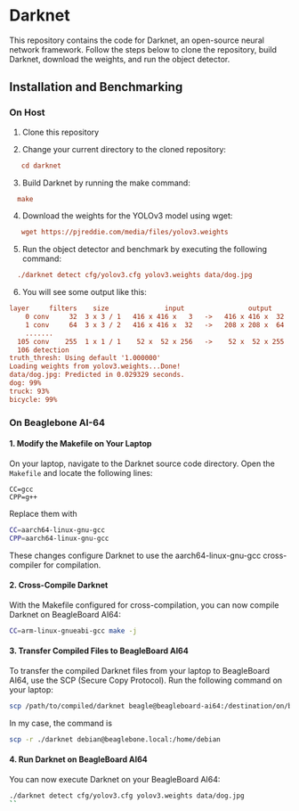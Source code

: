 # Darknet 

This repository contains the code for Darknet, an open-source neural network framework. Follow the steps below to clone the repository, build Darknet, download the weights, and run the object detector.

## Installation and Benchmarking 

### On Host 

1. Clone this repository

2. Change your current directory to the cloned repository:

```ini
   cd darknet

```

3. Build Darknet by running the make command:
```ini
  make
```

4.  Download the weights for the YOLOv3 model using wget:

```ini
   wget https://pjreddie.com/media/files/yolov3.weights
```

5. Run the object detector and benchmark by executing the following command:

 ```ini
   ./darknet detect cfg/yolov3.cfg yolov3.weights data/dog.jpg
``` 

6. You will see some output like this:

```ini
layer     filters    size              input                output
    0 conv     32  3 x 3 / 1   416 x 416 x   3   ->   416 x 416 x  32  0.299 BFLOPs
    1 conv     64  3 x 3 / 2   416 x 416 x  32   ->   208 x 208 x  64  1.595 BFLOPs
    .......
  105 conv    255  1 x 1 / 1    52 x  52 x 256   ->    52 x  52 x 255  0.353 BFLOPs
  106 detection
truth_thresh: Using default '1.000000'
Loading weights from yolov3.weights...Done!
data/dog.jpg: Predicted in 0.029329 seconds.
dog: 99%
truck: 93%
bicycle: 99%
```

### On Beaglebone AI-64 

#### 1. Modify the Makefile on Your Laptop

On your laptop, navigate to the Darknet source code directory. Open the `Makefile` and locate the following lines:

```make
CC=gcc
CPP=g++
```
Replace them with 

```bash
CC=aarch64-linux-gnu-gcc
CPP=aarch64-linux-gnu-gcc
```
These changes configure Darknet to use the aarch64-linux-gnu-gcc cross-compiler for compilation.

#### 2. Cross-Compile Darknet

With the Makefile configured for cross-compilation, you can now compile Darknet on BeagleBoard AI64:

```bash
CC=arm-linux-gnueabi-gcc make -j
```

#### 3. Transfer Compiled Files to BeagleBoard AI64

To transfer the compiled Darknet files from your laptop to BeagleBoard AI64, use the SCP (Secure Copy Protocol). Run the following command on your laptop: 
 
 ```bash
 scp /path/to/compiled/darknet beagle@beagleboard-ai64:/destination/on/beagleboard
```
In my case, the command is

```bash 
scp -r ./darknet debian@beaglebone.local:/home/debian
```
#### 4. Run Darknet on BeagleBoard AI64

You can now execute Darknet on your BeagleBoard AI64:

```bash
./darknet detect cfg/yolov3.cfg yolov3.weights data/dog.jpg
``